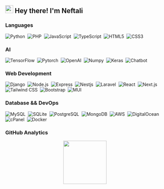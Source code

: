 <h2><img src="https://emojis.slackmojis.com/emojis/images/1531849430/4246/blob-sunglasses.gif?1531849430" width="25"/> Hey there! I'm Neftali</h2>

### Languages

![Python](https://img.shields.io/badge/-Python-05122A?style=flat&logo=python)&nbsp;
![PHP](https://img.shields.io/badge/-PHP-05122A?style=flat&logo=PHP)&nbsp;
![JavaScript](https://img.shields.io/badge/-JavaScript-05122A?style=flat&logo=JavaScript)&nbsp;
![TypeScript](https://img.shields.io/badge/-TypeScript-05122A?style=flat&logo=TypeScript)&nbsp;
![HTML5](https://img.shields.io/badge/-HTML5-05122A?style=flat&logo=HTML5)&nbsp;
![CSS3](https://img.shields.io/badge/-CSS3-05122A?style=flat&logo=CSS3)&nbsp;

### AI

![TensorFlow](https://img.shields.io/badge/-TensorFlow-05122A?style=flat&logo=TensorFlow)&nbsp;
![Pytorch](https://img.shields.io/badge/-Pytorch-05122A?style=flat&logo=Pytorch)&nbsp;
![OpenAI](https://img.shields.io/badge/-OpenAI-05122A?style=flat&logo=openai)&nbsp;
![Numpy](https://img.shields.io/badge/-Numpy-05122A?style=flat&logo=Numpy)&nbsp;
![Keras](https://img.shields.io/badge/-Keras-05122A?style=flat&logo=Keras)&nbsp;
![Chatbot](https://img.shields.io/badge/-Chatbot-05122A?style=flat&logo=Chatbot)&nbsp;

### Web Development

![Django](https://img.shields.io/badge/-Django-05122A?style=flat&logo=Django)&nbsp;
![Node.js](https://img.shields.io/badge/-Node.js-05122A?style=flat&logo=Node.js)&nbsp;
![Express](https://img.shields.io/badge/-Express-05122A?style=flat&logo=Express)&nbsp;
![Nestjs](https://img.shields.io/badge/-Nestjs-05122A?style=flat&logo=Nestjs)&nbsp;
![Laravel](https://img.shields.io/badge/-Laravel-05122A?style=flat&logo=Laravel)&nbsp;
![React](https://img.shields.io/badge/-React-05122A?style=flat&logo=React)&nbsp;
![Next.js](https://img.shields.io/badge/-Next.js-05122A?style=flat&logo=Next.js)&nbsp;
![Tailwind CSS](https://img.shields.io/badge/-Tailwind_CSS-05122A?style=flat&logo=Tailwindcss)&nbsp;
![Bootstrap](https://img.shields.io/badge/-Bootstrap-05122A?style=flat&logo=Bootstrap)&nbsp;
![MUI](https://img.shields.io/badge/-MUI-05122A?style=flat&logo=MUI)&nbsp;

### Database && DevOps

![MySQL](https://img.shields.io/badge/-MySQL-05122A?style=flat&logo=MySQL)&nbsp;
![SQLite](https://img.shields.io/badge/-SQLite-05122A?style=flat&logo=SQLite)&nbsp;
![PostgreSQL](https://img.shields.io/badge/-PostgreSQL-05122A?style=flat&logo=PostgreSQL)&nbsp;
![MongoDB](https://img.shields.io/badge/-MongoDB-05122A?style=flat&logo=MongoDB)&nbsp;
![AWS](https://img.shields.io/badge/-AWS-05122A?style=flat&logo=AmazonAWS)&nbsp;
![DigitalOcean](https://img.shields.io/badge/-DigitalOcean-05122A?style=flat&logo=DigitalOcean)&nbsp;
![cPanel](https://img.shields.io/badge/-cPanel-05122A?style=flat&logo=cPanel)&nbsp;
![Docker](https://img.shields.io/badge/-Docker-05122A?style=flat&logo=Docker)&nbsp;

### GitHub Analytics

<p align="center">
<img height="137px" src="https://github-readme-stats.vercel.app/api?username=Neftalik&hide_title=true&hide_border=true&show_icons=true&include_all_commits=true&count_private=true&line_height=21&text_color=000&icon_color=000&bg_color=0,ea6161,ffc64d,fffc4d,52fa5a&theme=graywhite" />

<!-- <img height="137px" src="https://github-readme-stats.vercel.app/api/top-langs/?username=Neftalik&hide=html&hide_title=true&hide_border=true&layout=compact&langs_count=6&exclude_repo=comp426,Redventures-Movie-Quotes&text_color=000&icon_color=fff&bg_color=0,52fa5a,4dfcff,c64dff&theme=graywhite" /> -->
</p>
